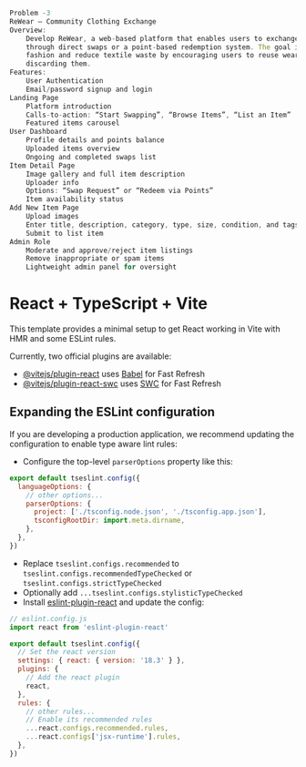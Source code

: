 ```js
Problem -3 
ReWear – Community Clothing Exchange 
Overview: 
    Develop ReWear, a web-based platform that enables users to exchange unused clothing 
    through direct swaps or a point-based redemption system. The goal is to promote sustainable 
    fashion and reduce textile waste by encouraging users to reuse wearable garments instead of 
    discarding them. 
Features: 
    User Authentication 
    Email/password signup and login 
Landing Page 
    Platform introduction 
    Calls-to-action: “Start Swapping”, “Browse Items”, “List an Item” 
    Featured items carousel 
User Dashboard 
    Profile details and points balance 
    Uploaded items overview 
    Ongoing and completed swaps list 
Item Detail Page 
    Image gallery and full item description 
    Uploader info 
    Options: “Swap Request” or “Redeem via Points” 
    Item availability status 
Add New Item Page 
    Upload images 
    Enter title, description, category, type, size, condition, and tags 
    Submit to list item 
Admin Role 
    Moderate and approve/reject item listings 
    Remove inappropriate or spam items 
    Lightweight admin panel for oversight 
```

# React + TypeScript + Vite

This template provides a minimal setup to get React working in Vite with HMR and some ESLint rules.

Currently, two official plugins are available:

- [@vitejs/plugin-react](https://github.com/vitejs/vite-plugin-react/blob/main/packages/plugin-react/README.md) uses [Babel](https://babeljs.io/) for Fast Refresh
- [@vitejs/plugin-react-swc](https://github.com/vitejs/vite-plugin-react-swc) uses [SWC](https://swc.rs/) for Fast Refresh

## Expanding the ESLint configuration

If you are developing a production application, we recommend updating the configuration to enable type aware lint rules:

- Configure the top-level `parserOptions` property like this:

```js
export default tseslint.config({
  languageOptions: {
    // other options...
    parserOptions: {
      project: ['./tsconfig.node.json', './tsconfig.app.json'],
      tsconfigRootDir: import.meta.dirname,
    },
  },
})
```

- Replace `tseslint.configs.recommended` to `tseslint.configs.recommendedTypeChecked` or `tseslint.configs.strictTypeChecked`
- Optionally add `...tseslint.configs.stylisticTypeChecked`
- Install [eslint-plugin-react](https://github.com/jsx-eslint/eslint-plugin-react) and update the config:

```js
// eslint.config.js
import react from 'eslint-plugin-react'

export default tseslint.config({
  // Set the react version
  settings: { react: { version: '18.3' } },
  plugins: {
    // Add the react plugin
    react,
  },
  rules: {
    // other rules...
    // Enable its recommended rules
    ...react.configs.recommended.rules,
    ...react.configs['jsx-runtime'].rules,
  },
})
```
